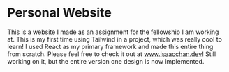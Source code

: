 # Personal Website

This is a website I made as an assignment for the fellowship I am working at. This is my first time using Tailwind in a project, which was really cool to learn! I used React as my primary framework and made this entire thing from scratch. Please feel free to check it out at www.isaacchan.dev! Still working on it, but the entire version one design is now implemented.
